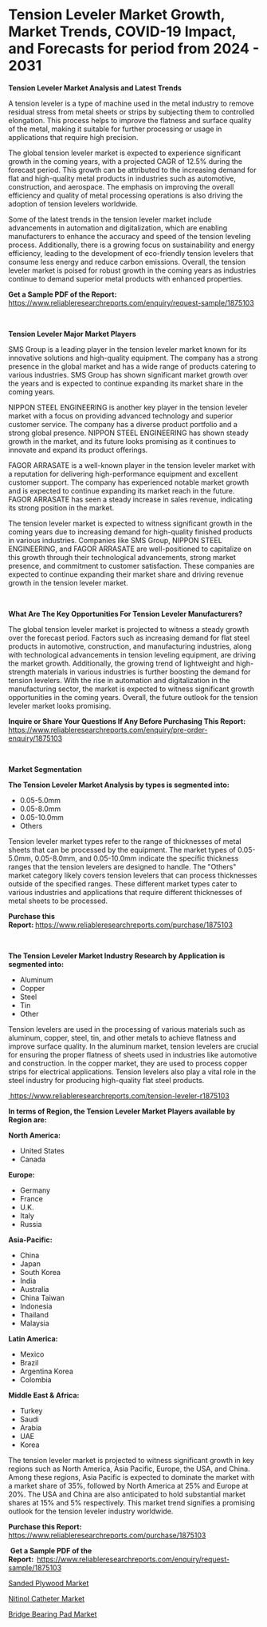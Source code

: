 <p><h1>Tension Leveler Market Growth, Market Trends, COVID-19 Impact, and Forecasts for period from 2024 - 2031</h1></p><p><strong>Tension Leveler Market Analysis and Latest Trends</strong></p>
<p><p>A tension leveler is a type of machine used in the metal industry to remove residual stress from metal sheets or strips by subjecting them to controlled elongation. This process helps to improve the flatness and surface quality of the metal, making it suitable for further processing or usage in applications that require high precision.</p><p>The global tension leveler market is expected to experience significant growth in the coming years, with a projected CAGR of 12.5% during the forecast period. This growth can be attributed to the increasing demand for flat and high-quality metal products in industries such as automotive, construction, and aerospace. The emphasis on improving the overall efficiency and quality of metal processing operations is also driving the adoption of tension levelers worldwide.</p><p>Some of the latest trends in the tension leveler market include advancements in automation and digitalization, which are enabling manufacturers to enhance the accuracy and speed of the tension leveling process. Additionally, there is a growing focus on sustainability and energy efficiency, leading to the development of eco-friendly tension levelers that consume less energy and reduce carbon emissions. Overall, the tension leveler market is poised for robust growth in the coming years as industries continue to demand superior metal products with enhanced properties.</p></p>
<p><strong>Get a Sample PDF of the Report:&nbsp;</strong> <a href="https://www.reliableresearchreports.com/enquiry/request-sample/1875103">https://www.reliableresearchreports.com/enquiry/request-sample/1875103</a></p>
<p>&nbsp;</p>
<p><strong>Tension Leveler Major Market Players</strong></p>
<p><p>SMS Group is a leading player in the tension leveler market known for its innovative solutions and high-quality equipment. The company has a strong presence in the global market and has a wide range of products catering to various industries. SMS Group has shown significant market growth over the years and is expected to continue expanding its market share in the coming years.</p><p>NIPPON STEEL ENGINEERING is another key player in the tension leveler market with a focus on providing advanced technology and superior customer service. The company has a diverse product portfolio and a strong global presence. NIPPON STEEL ENGINEERING has shown steady growth in the market, and its future looks promising as it continues to innovate and expand its product offerings.</p><p>FAGOR ARRASATE is a well-known player in the tension leveler market with a reputation for delivering high-performance equipment and excellent customer support. The company has experienced notable market growth and is expected to continue expanding its market reach in the future. FAGOR ARRASATE has seen a steady increase in sales revenue, indicating its strong position in the market.</p><p>The tension leveler market is expected to witness significant growth in the coming years due to increasing demand for high-quality finished products in various industries. Companies like SMS Group, NIPPON STEEL ENGINEERING, and FAGOR ARRASATE are well-positioned to capitalize on this growth through their technological advancements, strong market presence, and commitment to customer satisfaction. These companies are expected to continue expanding their market share and driving revenue growth in the tension leveler market.</p></p>
<p>&nbsp;</p>
<p><strong>What Are The Key Opportunities For Tension Leveler Manufacturers?</strong></p>
<p><p>The global tension leveler market is projected to witness a steady growth over the forecast period. Factors such as increasing demand for flat steel products in automotive, construction, and manufacturing industries, along with technological advancements in tension leveling equipment, are driving the market growth. Additionally, the growing trend of lightweight and high-strength materials in various industries is further boosting the demand for tension levelers. With the rise in automation and digitalization in the manufacturing sector, the market is expected to witness significant growth opportunities in the coming years. Overall, the future outlook for the tension leveler market looks promising.</p></p>
<p><strong>Inquire or Share Your Questions If Any Before Purchasing This Report:</strong> <a href="https://www.reliableresearchreports.com/enquiry/pre-order-enquiry/1875103">https://www.reliableresearchreports.com/enquiry/pre-order-enquiry/1875103</a></p>
<p>&nbsp;</p>
<p><strong>Market Segmentation</strong></p>
<p><strong>The Tension Leveler Market Analysis by types is segmented into:</strong></p>
<p><ul><li>0.05-5.0mm</li><li>0.05-8.0mm</li><li>0.05-10.0mm</li><li>Others</li></ul></p>
<p><p>Tension leveler market types refer to the range of thicknesses of metal sheets that can be processed by the equipment. The market types of 0.05-5.0mm, 0.05-8.0mm, and 0.05-10.0mm indicate the specific thickness ranges that the tension levelers are designed to handle. The "Others" market category likely covers tension levelers that can process thicknesses outside of the specified ranges. These different market types cater to various industries and applications that require different thicknesses of metal sheets to be processed.</p></p>
<p><strong>Purchase this Report:&nbsp;</strong><a href="https://www.reliableresearchreports.com/purchase/1875103">https://www.reliableresearchreports.com/purchase/1875103</a></p>
<p>&nbsp;</p>
<p><strong>The Tension Leveler Market Industry Research by Application is segmented into:</strong></p>
<p><ul><li>Aluminum</li><li>Copper</li><li>Steel</li><li>Tin</li><li>Other</li></ul></p>
<p><p>Tension levelers are used in the processing of various materials such as aluminum, copper, steel, tin, and other metals to achieve flatness and improve surface quality. In the aluminum market, tension levelers are crucial for ensuring the proper flatness of sheets used in industries like automotive and construction. In the copper market, they are used to process copper strips for electrical applications. Tension levelers also play a vital role in the steel industry for producing high-quality flat steel products.</p></p>
<p><a href="https://www.reliableresearchreports.com/tension-leveler-r1875103">&nbsp;https://www.reliableresearchreports.com/tension-leveler-r1875103</a></p>
<p><strong>In terms of Region, the Tension Leveler Market Players available by Region are:</strong></p>
<p>
    <p> <strong> North America: </strong>
        <ul>
            <li>United States</li>
            <li>Canada</li>
        </ul>
        </p> 
    <p> <strong> Europe: </strong>
        <ul>
            <li>Germany</li>
            <li>France</li>
            <li>U.K.</li>
            <li>Italy</li>
            <li>Russia</li>
        </ul>
        </p> 
    <p> <strong> Asia-Pacific: </strong>
        <ul>
            <li>China</li>
            <li>Japan</li>
            <li>South Korea</li>
            <li>India</li>
            <li>Australia</li>
            <li>China Taiwan</li>
            <li>Indonesia</li>
            <li>Thailand</li>
            <li>Malaysia</li>
        </ul>
        </p> 
    <p> <strong> Latin America: </strong>
        <ul>
            <li>Mexico</li>
            <li>Brazil</li>
            <li>Argentina Korea</li>
            <li>Colombia</li>
        </ul>
        </p> 
    <p> <strong> Middle East & Africa: </strong>
        <ul>
            <li>Turkey</li>
            <li>Saudi</li>
            <li>Arabia</li>
            <li>UAE</li>
            <li>Korea</li>
        </ul>
    </p>
    </p>
<p><p>The tension leveler market is projected to witness significant growth in key regions such as North America, Asia Pacific, Europe, the USA, and China. Among these regions, Asia Pacific is expected to dominate the market with a market share of 35%, followed by North America at 25% and Europe at 20%. The USA and China are also anticipated to hold substantial market shares at 15% and 5% respectively. This market trend signifies a promising outlook for the tension leveler industry worldwide.</p></p>
<p><strong>Purchase this Report: </strong><a href="https://www.reliableresearchreports.com/purchase/1875103">https://www.reliableresearchreports.com/purchase/1875103</a></p>
<p>&nbsp;<strong>Get a Sample PDF of the Report:&nbsp;&nbsp;</strong><a href="https://www.reliableresearchreports.com/enquiry/request-sample/1875103">https://www.reliableresearchreports.com/enquiry/request-sample/1875103</a></p>
<p><strong></strong></p>
<p><p><a href="https://issuu.com/reportprime-2/docs/sanded-plywood-market-size-2030.pptx">Sanded Plywood Market</a></p><p><a href="https://sudsy-motorcycle-bbc.notion.site/Nitinol-Catheter-Market-Size-and-Market-Trends-Complete-Industry-Overview-2024-to-2031-1201a0113881475aae9bd5f44f0b2ad1">Nitinol Catheter Market</a></p><p><a href="https://issuu.com/reportprime-2/docs/bridge-bearing-pad-market-size-2030.pptx">Bridge Bearing Pad Market</a></p></p>